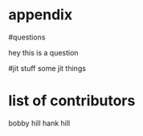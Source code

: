 # appendix
#questions

hey this is a question


#jit stuff 
some jit things 

# list of contributors 
bobby hill
hank hill
